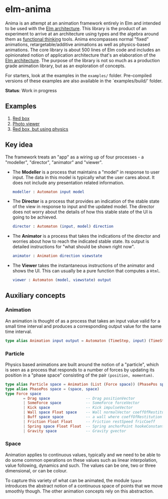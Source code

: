 # elm-anima

Anima is an attempt at an animation framework entirely in Elm and intended to
be used with the [Elm architecture][elmarch].  This library is the product of
an experiment to arrive at an architecture using types and the algebra around
them as [functional thinking][ft] tools. Anima encompasses normal "fixed"
animations, retargetable/additive animations as well as physics-based
animations.  The core library is about 500 lines of Elm code and includes an
opinionated notion of application architecture that's an elaboration of the
[Elm architecture][elmarch]. The purpose of the library is not so much as
a production grade animation library, but as an exploration of concepts.

For starters, look at the examples in the `examples/` folder. Pre-compiled
versions of these examples are also available in the `examples/build/' folder.

**Status**: Work in progress

## Examples

1. [Red box](https://github.com/srikumarks/elm-anima/blob/master/examples/redbox.elm)
2. [Photo viewer](https://github.com/srikumarks/elm-anima/blob/master/examples/photos.elm)
3. [Red box, but using physics](https://github.com/srikumarks/elm-anima/blob/master/examples/redbox_physics.elm)

## Key idea

The framework treats an "app" as a wiring up of four processes - a "modeller", "director",
"animator" and "viewer".

- The **Modeller** is a process that maintains a "model" in response to user input. 
  The data in this model is typically what the user cares about. It does not include
  any presentation related information.

  ```elm
  modeller : Automaton input model
  ```

- The **Director** is a process that provides an indication of the stable state of
  the view in response to input and the updated model. The director does not worry
  about the details of how this stable state of the UI is going to be achieved.

  ```elm
  director : Automaton (input, model) direction
  ```

- The **Animator** is a process that takes the indications of the director and worries
  about how to reach the indicated stable state. Its output is detailed instructions for
  "what should be shown right now".

  ```elm
  animator : Animation direction viewstate
  ```

- The **Viewer** takes the instantaneous instructions of the animator and shows the UI.
  This can usually be a pure function that computes a `Html`.

  ```elm
  viewer : Automaton (model, viewstate) output
  ```

## Auxiliary concepts

### Animation

An animation is thought of as a process that takes an input value valid for a
small time interval and produces a corresponding output value for the same time
interval.

```elm
type alias Animation input output = Automaton (TimeStep, input) (TimeStep, output)
```

### Particle

Physics based animations are built around the notion of a "particle", which is seen
as a process that responds to a number of forces by updating its position in a 
"phase space" consisting of the pair `(position, momentum)`.

```elm
type alias Particle space = Animation (List (Force space)) (PhasePos space)
type alias PhasePos space = (space, space)
type Force space
        = Drag space                -- Drag positionVector
        | SomeForce space           -- SomeForce forceVector
        | Kick space                -- Kick impulseVector
        | Wall space Float space    -- Wall normalVector coeffOfRestitution pointOnWall
        | Buff space space          -- a wall where coeffOfRestitution is zero
        | Friction Float Float      -- Friction restSpeed fricCoeff
        | Spring space Float Float  -- Spring anchorPoint hookeConstant dampingFactor
        | Gravity space             -- Gravity gvector
```

### Space

Animation applies to continuous values, typically and we need to be able to do some
common operations on these values such as linear interpolation, value following, 
dynamics and such. The values can be one, two or three dimensional, or can be colour.

To capture this variety of what can be animated, the module `Space` introduces
the abstract notion of a continuous space of points that we move smoothly though.
The other animation concepts rely on this abstraction.


[Elm]: http://elm-lang.org
[virtual-dom]: https://github.com/evancz/virtual-dom
[elmarch]: http://elm-lang.org/guide/architecture
[afrp]: http://haskell.cs.yale.edu/wp-content/uploads/2011/02/workshop-02.pdf
[Automaton]: http://package.elm-lang.org/packages/evancz/automaton/1.0.1/Automaton
[fast]: http://elm-lang.org/blog/blazing-fast-html
[Automaton.run]: http://package.elm-lang.org/packages/evancz/automaton/1.0.1/Automaton#run
[Signal.Mailbox]: http://package.elm-lang.org/packages/elm-lang/core/2.1.0/Signal#mailboxes
[elm-discuss-anim]: https://groups.google.com/forum/#!topic/elm-discuss/4sAbCc6HmVM
[ft]: http://sriku.org/blog/2015/08/11/talk-functional-thinking-for-fun-and-profit/



